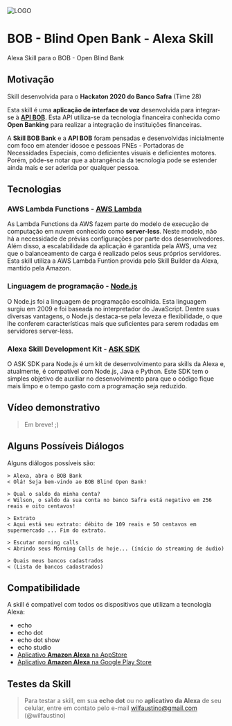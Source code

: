 ![LOGO](https://github.com/wilfaustino/BOB-OpenBlindBank-AlexaSkill/blob/master/assets/images/logo-readme.jpg?raw=true)
 
# BOB - Blind Open Bank - Alexa Skill
Alexa Skill para o BOB - Open Blind Bank

## Motivação
Skill desenvolvida para o **Hackaton 2020 do Banco Safra** (Time 28)

Esta skill é uma **aplicação de interface de voz** desenvolvida para integrar-se à [**API BOB**](https://github.com/Gabriel94Dantas/BOBAPI). Esta API utiliza-se da tecnologia financeira conhecida como **Open Banking** para realizar a integração de instituições financeiras.

A **Skill BOB Bank** e a **API BOB** foram pensadas e desenvolvidas inicialmente com foco em atender idosoe e pessoas PNEs - Portadoras de Necessidades Especiais, como deficientes visuais e deficientes motores. Porém, pôde-se notar que a abrangência da tecnologia pode se estender ainda mais e ser aderida por qualquer pessoa.

## Tecnologias

### AWS Lambda Functions - [AWS Lambda](https://aws.amazon.com/pt/lambda/)
As Lambda Functions da AWS fazem parte do modelo de execução de computação em nuvem conhecido como **server-less**. Neste modelo, não há a necessidade de prévias configurações por parte dos desenvolvedores. Além disso, a escalabilidade da aplicação é garantida pela AWS, uma vez que o balanceamento de carga é realizado pelos seus próprios servidores.
Esta skill utiliza a AWS Lambda Funtion provida pelo Skill Builder da Alexa, mantido pela Amazon.

### Linguagem de programação - [Node.js](https://nodejs.org)
O Node.js foi a linguagem de programação escolhida. Esta linguagem surgiu em 2009 e foi baseada no interpretador do JavaScript. Dentre suas diversas vantagens, o Node.js destaca-se pela leveza e flexibilidade, o que lhe conferem características mais que suficientes para serem rodadas em servidores server-less.

### Alexa Skill Development Kit - [ASK SDK](https://www.npmjs.com/package/ask-sdk-core)
O ASK SDK para Node.js é um kit de desenvolvimento para skills da Alexa e, atualmente, é compatível com Node.js, Java e Python. Este SDK tem o simples objetivo de auxiliar no desenvolvimento para que o código fique mais limpo e o tempo gasto com a programação seja reduzido.

## Vídeo demonstrativo
> Em breve! ;)

## Alguns Possíveis Diálogos
Alguns diálogos possíveis são:
```
> Alexa, abra o BOB Bank
< Olá! Seja bem-vindo ao BOB Blind Open Bank!
```
```
> Qual o saldo da minha conta?
< Wilson, o saldo da sua conta no banco Safra está negativo em 256 reais e oito centavos!
```
```
> Extrato
< Aqui está seu extrato: débito de 109 reais e 50 centavos em supermercado ... Fim do extrato.
```
```
> Escutar morning calls
< Abrindo seus Morning Calls de hoje... (ínício do streaming de áudio)
```
```
> Quais meus bancos cadastrados
< (Lista de bancos cadastrados)
```
## Compatibilidade
 A skill é compatível com todos os dispositivos que utilizam a tecnologia Alexa:
- echo
- echo dot
- echo dot show
- echo studio
- [Aplicativo **Amazon Alexa** na AppStore](https://apps.apple.com/br/app/amazon-alexa/id944011620)
- [Aplicativo **Amazon Alexa** na Google Play Store](https://play.google.com/store/apps/details?id=com.amazon.dee.app&hl=pt_BR)

## Testes da Skill

> Para testar a skill, em sua **echo dot** ou no **aplicativo da Alexa** de seu celular, entre em contato pelo e-mail wilfaustino@gmail.com (@wilfaustino)